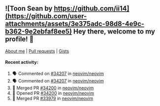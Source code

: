 ## ![Toon Sean by https://github.com/ii14](https://github.com/user-attachments/assets/3e375adc-98d8-4e9c-b362-9e2ebfaf8ee5) Hey there, welcome to my profile! 👋

[About me](https://seandewar.github.io/)
 | [Pull requests](https://github.com/search?p=1&q=author%3Aseandewar+is%3Apr)
 | [Gists](https://gist.github.com/seandewar)

#### Recent activity:

<!--START_SECTION:activity-->
1. 🗣 Commented on [#34207](https://github.com/neovim/neovim/pull/34207#issuecomment-2916275884) in [neovim/neovim](https://github.com/neovim/neovim)
2. 🗣 Commented on [#34207](https://github.com/neovim/neovim/pull/34207#issuecomment-2916158431) in [neovim/neovim](https://github.com/neovim/neovim)
3. 🎉 Merged PR [#34200](https://github.com/neovim/neovim/pull/34200) in [neovim/neovim](https://github.com/neovim/neovim)
4. 💪 Opened PR [#34200](https://github.com/neovim/neovim/pull/34200) in [neovim/neovim](https://github.com/neovim/neovim)
5. 🎉 Merged PR [#33979](https://github.com/neovim/neovim/pull/33979) in [neovim/neovim](https://github.com/neovim/neovim)
<!--END_SECTION:activity-->

